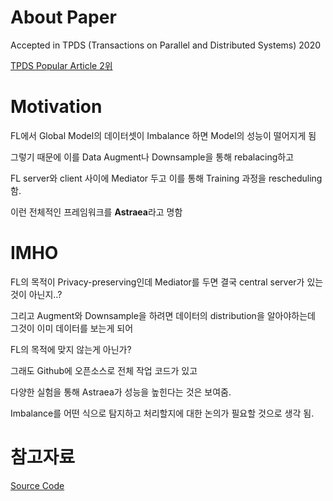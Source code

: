 # About Paper

Accepted in TPDS (Transactions on Parallel and Distributed Systems) 2020

[TPDS Popular Article 2위](https://ieeexplore.ieee.org/xpl/RecentIssue.jsp?punumber=71)

# Motivation

FL에서 Global Model의 데이터셋이 Imbalance 하면 Model의 성능이 떨어지게 됨

그렇기 때문에 이를 Data Augment나 Downsample을 통해 rebalacing하고

FL server와 client 사이에 Mediator 두고 이를 통해 Training 과정을 rescheduling 함.

이런 전체적인 프레임워크를 **Astraea**라고 명함


# IMHO

FL의 목적이 Privacy-preserving인데 Mediator를 두면 결국 central server가 있는 것이 아닌지..?

그리고 Augment와 Downsample을 하려면 데이터의 distribution을 알아야하는데 그것이 이미 데이터를 보는게 되어

FL의 목적에 맞지 않는게 아닌가?

그래도 Github에 오픈소스로 전체 작업 코드가 있고  

다양한 실험을 통해 Astraea가 성능을 높힌다는 것은 보여줌.

Imbalance를 어떤 식으로 탐지하고 처리할지에 대한 논의가 필요할 것으로 생각 됨.

# 참고자료

[Source Code](https://github.com/mtang724/Self-Balancing-Federated-Learning)
